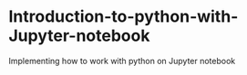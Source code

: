 # Introduction-to-python-with-Jupyter-notebook
Implementing how to work with python on Jupyter notebook
